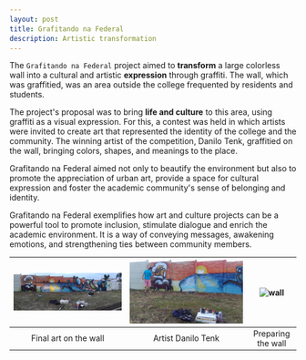 ```yaml
---
layout: post
title: Grafitando na Federal
description: Artistic transformation
---
```


The `Grafitando na Federal` project aimed to **transform** a large colorless wall into a cultural and artistic **expression** through graffiti. The wall, which was graffitied, was an area outside the college frequented by residents and students.

The project's proposal was to bring **life and culture** to this area, using graffiti as a visual expression. For this, a contest was held in which artists were invited to create art that represented the identity of the college and the community. The winning artist of the competition, Danilo Tenk, graffitied on the wall, bringing colors, shapes, and meanings to the place.

Grafitando na Federal aimed not only to beautify the environment but also to promote the appreciation of urban art, provide a space for cultural expression and foster the academic community's sense of belonging and identity.

Grafitando na Federal exemplifies how art and culture projects can be a powerful tool to promote inclusion, stimulate dialogue and enrich the academic environment. It is a way of conveying messages, awakening emotions, and strengthening ties between community members.

| ![](/assets/images/graf1.jpg "ART") | ![](/assets/images/graf2.jpeg "tenk") | ![](/assets/images/graf5.jpg "wall") |
|:---:|:---:|:---:|
| Final art on the wall | Artist Danilo Tenk | Preparing the wall |
